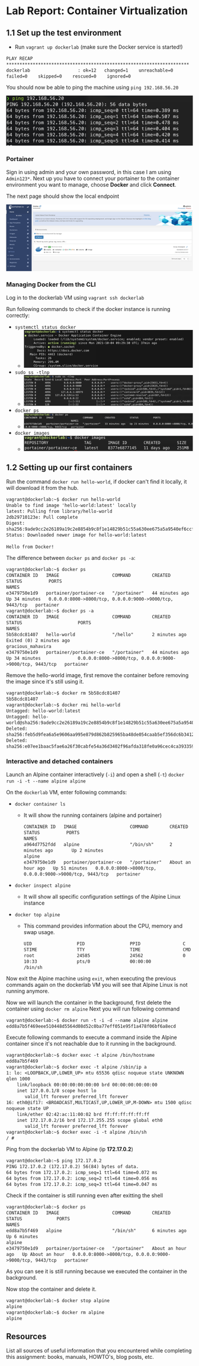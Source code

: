 # Lab Report: Container Virtualization

## 1.1 Set up the test environment

- Run `vagrant up dockerlab` (make sure the Docker service is started!)
  
```console
PLAY RECAP *********************************************************************
dockerlab                  : ok=12   changed=1    unreachable=0    failed=0    skipped=0    rescued=0    ignored=0
```

You should now be able to ping the machine using `ping 192.168.56.20`

![ping machine](images/img-2.png)

### Portainer

Sign in using admin and your own password, in this case I am using `Admin123*`.
Next up you have to connect your portainer to the container environment you want to manage, choose **Docker** and click **Connect**.

The next page should show the local endpoint

![local endpoint](images/img-1.png)

### Managing Docker from the CLI

Log in to the dockerlab VM using `vagrant ssh dockerlab`

Run following commands to check if the docker instance is running correctly:

- `systemctl status docker`
  - ![img](images/img-3.png)
- `sudo ss -tlnp`
  - ![img](images/img-4.png)
- `docker ps`
  - ![img](images/img-5.png)
- `docker images`
  - ![img](images/img-6.png)

## 1.2 Setting up our first containers

Run the command `docker run hello-world`, if docker can't find it locally, it will download it from the hub.

```console
vagrant@dockerlab:~$ docker run hello-world
Unable to find image 'hello-world:latest' locally
latest: Pulling from library/hello-world
2db29710123e: Pull complete
Digest: sha256:9ade9cc2e26189a19c2e8854b9c8f1e14829b51c55a630ee675a5a9540ef6ccf
Status: Downloaded newer image for hello-world:latest

Hello from Docker!
```

The difference between `docker ps` and `docker ps -a`:

```console
vagrant@dockerlab:~$ docker ps
CONTAINER ID   IMAGE                    COMMAND        CREATED          STATUS          PORTS                                                      NAMES
e3479750e1d9   portainer/portainer-ce   "/portainer"   44 minutes ago   Up 34 minutes   0.0.0.0:8000->8000/tcp, 0.0.0.0:9000->9000/tcp, 9443/tcp   portainer
vagrant@dockerlab:~$ docker ps -a
CONTAINER ID   IMAGE                    COMMAND        CREATED          STATUS                     PORTS                                                      NAMES
5b58cdc81407   hello-world              "/hello"       2 minutes ago    Exited (0) 2 minutes ago                                                              gracious_mahavira
e3479750e1d9   portainer/portainer-ce   "/portainer"   44 minutes ago   Up 34 minutes              0.0.0.0:8000->8000/tcp, 0.0.0.0:9000->9000/tcp, 9443/tcp   portainer
```

Remove the hello-world image, first remove the container before removing the image since it's still using it.

```console
vagrant@dockerlab:~$ docker rm 5b58cdc81407
5b58cdc81407
vagrant@dockerlab:~$ docker rmi hello-world
Untagged: hello-world:latest
Untagged: hello-world@sha256:9ade9cc2e26189a19c2e8854b9c8f1e14829b51c55a630ee675a5a9540ef6ccf
Deleted: sha256:feb5d9fea6a5e9606aa995e879d862b825965ba48de054caab5ef356dc6b3412
Deleted: sha256:e07ee1baac5fae6a26f30cabfe54a36d3402f96afda318fe0a96cec4ca393359
```

### Interactive and detached containers

Launch an Alpine container interactively (`-i`) and open a shell (`-t`)
`docker run -i -t --name alpine alpine`

On the `dockerlab` VM, enter following commands:

- `docker container ls`
  - It will show the running containers (alpine and portainer)
  
    ```console
    CONTAINER ID   IMAGE                    COMMAND        CREATED             STATUS          PORTS                                                      NAMES
    a964d7752fdd   alpine                   "/bin/sh"      2 minutes ago       Up 2 minutes                                                               alpine
    e3479750e1d9   portainer/portainer-ce   "/portainer"   About an hour ago   Up 51 minutes   0.0.0.0:8000->8000/tcp, 0.0.0.0:9000->9000/tcp, 9443/tcp   portainer
    ```

- `docker inspect alpine`
  - It will show all specific configuration settings of the Alpine Linux instance
- `docker top alpine`
  - This command provides information about the CPU, memory and swap usage.

    ```console
    UID                 PID                 PPID                C                   STIME               TTY                 TIME                CMD
    root                24585               24562               0                   10:33               pts/0               00:00:00            /bin/sh
    ```

Now exit the Alpine machine using `exit`, when executing the previous commands again on the dockerlab VM you will see that Alpine Linux is not running anymore.

Now we will launch the container in the background, first delete the container using `docker rm alpine`
Next you will run following command

```console
vagrant@dockerlab:~$ docker run -t -i -d --name alpine alpine
edd8a7b5f469eee510448d5564d08d52c0ba77eff051e95f1a478f06bf6a8ecd
```

Execute following commands to execute a command inside the Alpine container since it's not reachable due to it running in the background.

```console
vagrant@dockerlab:~$ docker exec -t alpine /bin/hostname
edd8a7b5f469
vagrant@dockerlab:~$ docker exec -t alpine /sbin/ip a
1: lo: <LOOPBACK,UP,LOWER_UP> mtu 65536 qdisc noqueue state UNKNOWN qlen 1000
    link/loopback 00:00:00:00:00:00 brd 00:00:00:00:00:00
    inet 127.0.0.1/8 scope host lo
       valid_lft forever preferred_lft forever
16: eth0@if17: <BROADCAST,MULTICAST,UP,LOWER_UP,M-DOWN> mtu 1500 qdisc noqueue state UP
    link/ether 02:42:ac:11:00:02 brd ff:ff:ff:ff:ff:ff
    inet 172.17.0.2/16 brd 172.17.255.255 scope global eth0
       valid_lft forever preferred_lft forever
vagrant@dockerlab:~$ docker exec -i -t alpine /bin/sh
/ #
```

Ping from the dockerlab VM to Alpine (ip **172.17.0.2**)

```console
vagrant@dockerlab:~$ ping 172.17.0.2
PING 172.17.0.2 (172.17.0.2) 56(84) bytes of data.
64 bytes from 172.17.0.2: icmp_seq=1 ttl=64 time=0.072 ms
64 bytes from 172.17.0.2: icmp_seq=2 ttl=64 time=0.056 ms
64 bytes from 172.17.0.2: icmp_seq=3 ttl=64 time=0.047 ms
```

Check if the container is still running even after exitting the shell

```console
vagrant@dockerlab:~$ docker ps
CONTAINER ID   IMAGE                    COMMAND        CREATED             STATUS             PORTS                                                      NAMES
edd8a7b5f469   alpine                   "/bin/sh"      6 minutes ago       Up 6 minutes                                                                  alpine
e3479750e1d9   portainer/portainer-ce   "/portainer"   About an hour ago   Up About an hour   0.0.0.0:8000->8000/tcp, 0.0.0.0:9000->9000/tcp, 9443/tcp   portainer
```

As you can see it is still running because we executed the container in the background.

Now stop the container and delete it.

```console 
vagrant@dockerlab:~$ docker stop alpine
alpine
vagrant@dockerlab:~$ docker rm alpine
alpine
```

## Resources

List all sources of useful information that you encountered while completing this assignment: books, manuals, HOWTO's, blog posts, etc.
